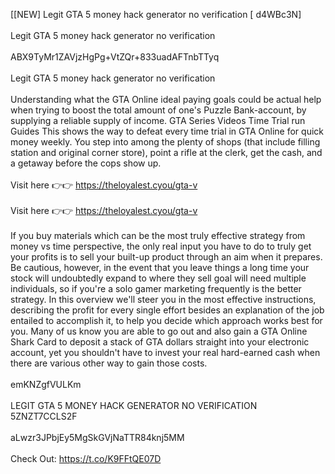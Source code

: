 [[NEW] Legit GTA 5 money hack generator no verification [ d4WBc3N]
<br>
<br>Legit GTA 5 money hack generator no verification
<br>
<br>ABX9TyMr1ZAVjzHgPg+VtZQr+833uadAFTnbTTyq
<br>
<br>Legit GTA 5 money hack generator no verification
<br>
<br>Understanding what the GTA Online ideal paying goals could be actual help when trying to boost the total amount of one's Puzzle Bank-account, by supplying a reliable supply of income. GTA Series Videos Time Trial run Guides This shows the way to defeat every time trial in GTA Online for quick money weekly. You step into among the plenty of shops (that include filling station and original corner store), point a rifle at the clerk, get the cash, and a getaway before the cops show up. 
<br>
<br>Visit here 👉👉 https://theloyalest.cyou/gta-v
<br>
<br>Visit here 👉👉 https://theloyalest.cyou/gta-v
<br>
<br>If you buy materials which can be the most truly effective strategy from money vs time perspective, the only real input you have to do to truly get your profits is to sell your built-up product through an aim when it prepares. Be cautious, however, in the event that you leave things a long time your stock will undoubtedly expand to where they sell goal will need multiple individuals, so if you're a solo gamer marketing frequently is the better strategy. In this overview we'll steer you in the most effective instructions, describing the profit for every single effort besides an explanation of the job entailed to accomplish it, to help you decide which approach works best for you. Many of us know you are able to go out and also gain a GTA Online Shark Card to deposit a stack of GTA dollars straight into your electronic account, yet you shouldn't have to invest your real hard-earned cash when there are various other way to gain those costs. 
<br>
<br>emKNZgfVULKm
<br>
<br>LEGIT GTA 5 MONEY HACK GENERATOR NO VERIFICATION 5ZNZT7CCLS2F
<br>
<br>aLwzr3JPbjEy5MgSkGVjNaTTR84knj5MM
<br>
<br>Check Out: https://t.co/K9FFtQE07D
<br>
